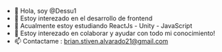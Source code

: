 - 👋 Hola, soy @Dessu1
- 👀 Estoy interezado en el desarrollo de frontend
- 🌱 Acualmente estoy estudiando ReactJs - Unity - JavaScript
- 💞️ Estoy interezado en colaborar y ayudar con todo mi conocimiento!
- 📫 Contactame : brian.stiven.alvarado21@gmail.com

<!---
Dessu1/Dessu1 is a ✨ special ✨ repository because its `README.md` (this file) appears on your GitHub profile.
You can click the Preview link to take a look at your changes.
--->
